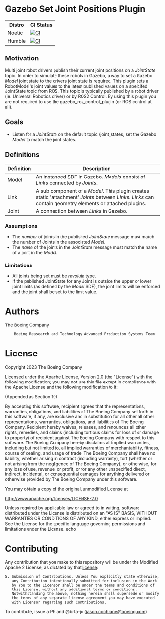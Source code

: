 # Gazebo Set Joint Positions Plugin

| Distro | CI Status |
| ------ | --------- |
| Noetic | [![CI](https://github.com/Boeing/gazebo_set_joint_positions_plugin/actions/workflows/main.yml/badge.svg?branch=noetic)](https://github.com/Boeing/gazebo_set_joint_positions_plugin/actions/workflows/main.yml) |
| Humble | [![CI](https://github.com/Boeing/gazebo_set_joint_positions_plugin/actions/workflows/main.yml/badge.svg?branch=humble)](https://github.com/Boeing/gazebo_set_joint_positions_plugin/actions/workflows/main.yml) |

## Motivation

Multi joint robot drivers publish their current joint positions on a _JointState_ topic.
In order to simulate these robots in Gazebo, a way to set a Gazebo _Model_ joint state to the drivers joint state is required.
This plugin sets a RobotModel's joint values to the latest published values on a speicifed JointState topic from ROS. This topic is typically published by a robot driver (ie. Universal Robotics driver) or by ROS2 Control. By using this plugin you are not required to use the gazebo_ros_control_plugin (or ROS control at all).

## Goals

- Listen for a _JointState_ on the default topic /joint_states, set the Gazebo _Model_ to match the joint states.


## Definitions

| Definition | Description                                                                                                              |
| ---------- | ------------------------------------------------------------------------------------------------------------------------ |
| Model       | An instanced SDF in Gazebo. _Models_ consist of _Links_ connected by _Joints_.                                                                                                               |
| Link        | A sub component of a _Model_. This plugin creates static 'attachment' _Joints_ between _Links_. _Links_ can contain geometry elements or attached plugins.                                                                                                               |
| Joint       | A connection between _Links_ in Gazebo.


### Assumptions

- The _number_ of joints in the published _JointState_ message must match the number of Joints in the associated _Model_.
- The _name_ of the joints in the _JointState_ message must match the name of a joint in the _Model_.

### Limitations

- All joints being set must be _revolute_ type.
- If the published JointState for any Joint is outside the upper or lower joint limits (as defined by the _Model_ SDF), the joint limits will be enforced and the joint shall be set to the limit value.

# Authors
The Boeing Company

        Boeing Reasearch and Technology Advanced Production Systems Team

# License

Copyright 2023 The Boeing Company

Licensed under the Apache License, Version 2.0 (the "License") with the following modification;
you may not use this file except in compliance with the Apache License and the following modification to it:

(Appended as Section 10)

By accepting this software, recipient agrees that the representations, warranties, obligations, and liabilities of The Boeing Company set forth in this software, if any, are exclusive and in substitution for all other all other representations, warranties, obligations, and liabilities of The Boeing Company.
Recipient hereby waives, releases, and renounces all other rights, remedies, and claims (including tortious claims for loss of or damage to property) of recipient against The Boeing Company with respect to this software.
The Boeing Company hereby disclaims all implied warranties, including but not limited to, all implied warranties of merchantability, fitness, course of dealing, and usage of trade.
The Boeing Company shall have no liability, whether arising in contract (including warranty), tort (whether or not arising from the negligence of The Boeing Company), or otherwise, for any loss of use, revenue, or profit, or for any other unspecified direct, indirect, incidental, or consequential damages for anything delivered or otherwise provided by The Boeing Company under this software.

You may obtain a copy of the original, unmodified License at

   http://www.apache.org/licenses/LICENSE-2.0

Unless required by applicable law or agreed to in writing, software
distributed under the License is distributed on an "AS IS" BASIS,
WITHOUT WARRANTIES OR CONDITIONS OF ANY KIND, either express or implied.
See the License for the specific language governing permissions and
limitations under the License.
echo 

# Contributing

Any contribution that you make to this repository will
be under the Modified Apache 2 License, as dictated by that
[license](http://www.apache.org/licenses/LICENSE-2.0):

```
5. Submission of Contributions. Unless You explicitly state otherwise,
   any Contribution intentionally submitted for inclusion in the Work
   by You to the Licensor shall be under the terms and conditions of
   this License, without any additional terms or conditions.
   Notwithstanding the above, nothing herein shall supersede or modify
   the terms of any separate license agreement you may have executed
   with Licensor regarding such Contributions.
```

To contribute, issue a PR and @brta-jc (jason.cochrane@boeing.com)